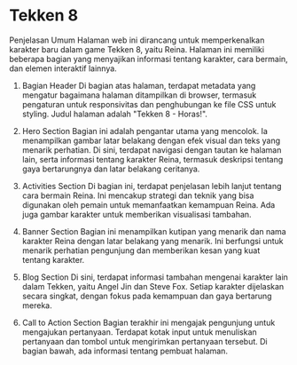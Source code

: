 # Tekken 8
Penjelasan Umum
Halaman web ini dirancang untuk memperkenalkan karakter baru dalam game Tekken 8, yaitu Reina. Halaman ini memiliki beberapa bagian yang menyajikan informasi tentang karakter, cara bermain, dan elemen interaktif lainnya.

1. Bagian Header
Di bagian atas halaman, terdapat metadata yang mengatur bagaimana halaman ditampilkan di browser, termasuk pengaturan untuk responsivitas dan penghubungan ke file CSS untuk styling. Judul halaman adalah "Tekken 8 - Horas!".

2. Hero Section
Bagian ini adalah pengantar utama yang mencolok. Ia menampilkan gambar latar belakang dengan efek visual dan teks yang menarik perhatian. Di sini, terdapat navigasi dengan tautan ke halaman lain, serta informasi tentang karakter Reina, termasuk deskripsi tentang gaya bertarungnya dan latar belakang ceritanya.

3. Activities Section
Di bagian ini, terdapat penjelasan lebih lanjut tentang cara bermain Reina. Ini mencakup strategi dan teknik yang bisa digunakan oleh pemain untuk memanfaatkan kemampuan Reina. Ada juga gambar karakter untuk memberikan visualisasi tambahan.

4. Banner Section
Bagian ini menampilkan kutipan yang menarik dan nama karakter Reina dengan latar belakang yang menarik. Ini berfungsi untuk menarik perhatian pengunjung dan memberikan kesan yang kuat tentang karakter.

5. Blog Section
Di sini, terdapat informasi tambahan mengenai karakter lain dalam Tekken, yaitu Angel Jin dan Steve Fox. Setiap karakter dijelaskan secara singkat, dengan fokus pada kemampuan dan gaya bertarung mereka.

6. Call to Action Section
Bagian terakhir ini mengajak pengunjung untuk mengajukan pertanyaan. Terdapat kotak input untuk menuliskan pertanyaan dan tombol untuk mengirimkan pertanyaan tersebut. Di bagian bawah, ada informasi tentang pembuat halaman.

